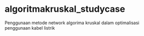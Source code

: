 # algoritmakruskal_studycase
Penggunaan metode network algorima kruskal dalam optimalisasi penggunaan kabel listrik
